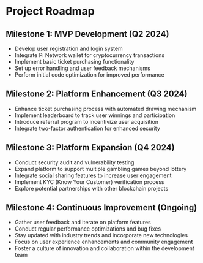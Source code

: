 # Project Roadmap

## Milestone 1: MVP Development (Q2 2024)
- Develop user registration and login system
- Integrate Pi Network wallet for cryptocurrency transactions
- Implement basic ticket purchasing functionality
- Set up error handling and user feedback mechanisms
- Perform initial code optimization for improved performance

## Milestone 2: Platform Enhancement (Q3 2024)
- Enhance ticket purchasing process with automated drawing mechanism
- Implement leaderboard to track user winnings and participation
- Introduce referral program to incentivize user acquisition
- Integrate two-factor authentication for enhanced security

## Milestone 3: Platform Expansion (Q4 2024)
- Conduct security audit and vulnerability testing
- Expand platform to support multiple gambling games beyond lottery
- Integrate social sharing features to increase user engagement
- Implement KYC (Know Your Customer) verification process
- Explore potential partnerships with other blockchain projects

## Milestone 4: Continuous Improvement (Ongoing)
- Gather user feedback and iterate on platform features
- Conduct regular performance optimizations and bug fixes
- Stay updated with industry trends and incorporate new technologies
- Focus on user experience enhancements and community engagement
- Foster a culture of innovation and collaboration within the development team
